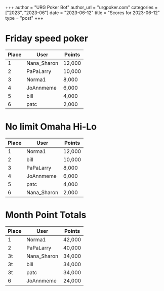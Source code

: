 +++
author = "URG Poker Bot"
author_url = "urgpoker.com"
categories = ["2023", "2023-06"]
date = "2023-06-12"
title = "Scores for 2023-06-12"
type = "post"
+++
# Friday speed poker

| Place | User | Points |
|-------|------|--------|
| 1 | Nana_Sharon | 12,000 |
| 2 | PaPaLarry | 10,000 |
| 3 | Norma1 | 8,000 |
| 4 | JoAnnmeme | 6,000 |
| 5 | bill | 4,000 |
| 6 | patc | 2,000 |

# No limit Omaha Hi-Lo

| Place | User | Points |
|-------|------|--------|
| 1 | Norma1 | 12,000 |
| 2 | bill | 10,000 |
| 3 | PaPaLarry | 8,000 |
| 4 | JoAnnmeme | 6,000 |
| 5 | patc | 4,000 |
| 6 | Nana_Sharon | 2,000 |

# Month Point Totals

| Place | User | Points |
|-------|------|--------|
| 1 | Norma1 | 42,000 |
| 2 | PaPaLarry | 40,000 |
| 3t | Nana_Sharon | 34,000 |
| 3t | bill | 34,000 |
| 3t | patc | 34,000 |
| 6 | JoAnnmeme | 24,000 |
